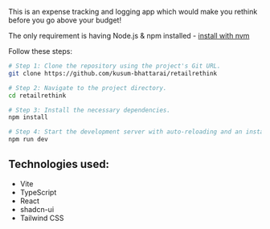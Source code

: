 This is an expense tracking and logging app which would make you rethink before you go above your budget!

The only requirement is having Node.js & npm installed - [install with nvm](https://github.com/nvm-sh/nvm#installing-and-updating)

Follow these steps:

```sh
# Step 1: Clone the repository using the project's Git URL.
git clone https://github.com/kusum-bhattarai/retailrethink

# Step 2: Navigate to the project directory.
cd retailrethink

# Step 3: Install the necessary dependencies.
npm install

# Step 4: Start the development server with auto-reloading and an instant preview.
npm run dev
```

## Technologies used:

- Vite
- TypeScript
- React
- shadcn-ui
- Tailwind CSS

